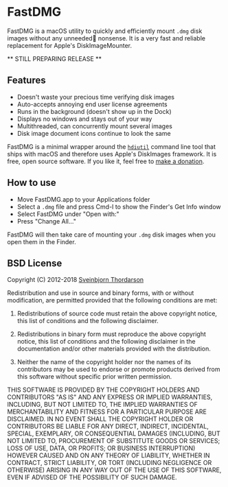 # FastDMG

<!--<img src="fastdmg_icon.png" width="128" height="128" align="right" style="float: right; margin-left: 30px;">-->

FastDMG is a macOS utility to quickly and efficiently mount `.dmg` disk images without any unneeded nonsense. It is a very fast and reliable replacement for Apple's DiskImageMounter.

** STILL PREPARING RELEASE **

## Features

* Doesn't waste your precious time verifying disk images
* Auto-accepts annoying end user license agreements
* Runs in the background (doesn't show up in the Dock)
* Displays no windows and stays out of your way
* Multithreaded, can concurrently mount several images
* Disk image document icons continue to look the same

FastDMG is a minimal wrapper around the [ `hdiutil`](https://developer.apple.com/legacy/library/documentation/Darwin/Reference/ManPages/man1/hdiutil.1.html) command line tool that ships with macOS and therefore uses Apple's DiskImages framework. It is free, open source software. If you like it, feel free to [make a donation](https://sveinbjorn.org/donations).

<!--## Download

* [Download FastDMG 1.0](https://sveinbjorn.org/files/software/fastdmg.zip) (~2.0 MB, Intel 64-bit, 10.8 or later)-->

## How to use

* Move FastDMG.app to your Applications folder
* Select a `.dmg` file and press Cmd-I to show the Finder's Get Info window
* Select FastDMG under "Open with:"
* Press "Change All..."

FastDMG will then take care of mounting your `.dmg` disk images when you open them in the Finder.

## BSD License 

Copyright (C) 2012-2018 <a href="mailto:sveinbjorn@sveinbjorn.org">Sveinbjorn Thordarson</a>

Redistribution and use in source and binary forms, with or without modification,
are permitted provided that the following conditions are met:

1. Redistributions of source code must retain the above copyright notice, this
list of conditions and the following disclaimer.

2. Redistributions in binary form must reproduce the above copyright notice, this
list of conditions and the following disclaimer in the documentation and/or other
materials provided with the distribution.

3. Neither the name of the copyright holder nor the names of its contributors may
be used to endorse or promote products derived from this software without specific
prior written permission.

THIS SOFTWARE IS PROVIDED BY THE COPYRIGHT HOLDERS AND CONTRIBUTORS "AS IS" AND
ANY EXPRESS OR IMPLIED WARRANTIES, INCLUDING, BUT NOT LIMITED TO, THE IMPLIED
WARRANTIES OF MERCHANTABILITY AND FITNESS FOR A PARTICULAR PURPOSE ARE DISCLAIMED.
IN NO EVENT SHALL THE COPYRIGHT HOLDER OR CONTRIBUTORS BE LIABLE FOR ANY DIRECT,
INDIRECT, INCIDENTAL, SPECIAL, EXEMPLARY, OR CONSEQUENTIAL DAMAGES (INCLUDING, BUT
NOT LIMITED TO, PROCUREMENT OF SUBSTITUTE GOODS OR SERVICES; LOSS OF USE, DATA, OR
PROFITS; OR BUSINESS INTERRUPTION) HOWEVER CAUSED AND ON ANY THEORY OF LIABILITY,
WHETHER IN CONTRACT, STRICT LIABILITY, OR TORT (INCLUDING NEGLIGENCE OR OTHERWISE)
ARISING IN ANY WAY OUT OF THE USE OF THIS SOFTWARE, EVEN IF ADVISED OF THE
POSSIBILITY OF SUCH DAMAGE.
